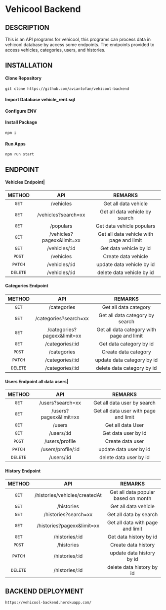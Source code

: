 # Vehicool Backend

## DESCRIPTION
This is an API programs for vehicool, this programs can process data in vehicool database by access some endpoints. The endpoints provided to access vehicles, categories, users, and histories.
## INSTALLATION
#### Clone Repository
```
git clone https://github.com/aviantofan/vehicool-backend
```
#### Import Database vehicle_rent.sql

#### Configure ENV
#### Install Package
```
npm i
```
#### Run Apps
```
npm run start
```
## ENDPOINT
#### Vehicles Endpoint|
| METHOD | API | REMARKS |
| :-------------: |:-------------:|:-----------:|
| ```GET``` | /vehicles | Get all data vehicle|
| ```GET``` | /vehicles?search=xx | Get all data vehicle by search|
| ```GET``` | /populars | Get data vehicle populars|
| ```GET``` | /vehicles?pagexx&limit=xx | Get all data vehicle with page and limit| 
| ```GET``` | /vehicles/:id | Get data vehicle by id |
| ```POST``` | /vehicles | Create data vehicle|
| ```PATCH``` | /vehicles/:id | update data vehicle by id|
| ```DELETE``` | /vehicles/:id | delete data vehicle by id|

#### Categories Endpoint
| METHOD | API | REMARKS |
| :-------------: |:-------------:|:-----------:|
| ```GET``` | /categories | Get all data category|
| ```GET``` | /categories?search=xx | Get all data category by search|
| ```GET``` | /categories?pagexx&limit=xx | Get all data category with page and limit|
| ```GET``` | /categories/:id | Get data category by id |
| ```POST``` | /categories | Create data category|
| ```PATCH``` | /categories/:id | update data category by id|
| ```DELETE``` | /categories/:id | delete data category by id|

#### Users Endpoint all data users|
| METHOD | API | REMARKS |
| :-------------: |:-------------:|:-----------:|
| ```GET``` | /users?search=xx | Get all data user by search |
| ```GET``` | /users?pagexx&limit=xx |Get all data user with page and limit|
| ```GET``` | /users | Get all data User|
| ```GET``` | /users/:id | Get data user by id |
| ```POST``` | /users/profile | Create data user|
| ```PATCH``` | /users/profile/:id | update data user by id|
| ```DELETE``` | /users/:id | delete data user by id|

#### History Endpoint
| METHOD | API | REMARKS |
| :-------------: |:-------------:|:-----------:|
| ```GET``` | /histories/vehicles/createdAt| Get all data popular based on month|
| ```GET``` | /histories | Get all data vehicle|
| ```GET``` | /histories?search=xx | Get all data by search|
| ```GET``` | /histories?pagexx&limit=xx | Get all data with page and limit|
| ```GET``` | /histories/:id | Get data history by id|
| ```POST``` | /histories | Create data history|
| ```PATCH``` | /histories/:id | update data history by id|
| ```DELETE``` | /histories/:id | delete data history by id|

## BACKEND DEPLOYMENT
```
https://vehicool-backend.herokuapp.com/
```
